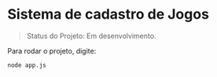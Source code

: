 <h1> Sistema de cadastro de Jogos </h1>

> Status do Projeto: Em desenvolvimento.

Para rodar o projeto, digite:

```
node app.js
```
